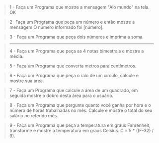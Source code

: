 > 1 - Faça um Programa que mostre a mensagem "Alo mundo" na tela. OK

> 2- Faça um Programa que peça um número e então mostre a mensagem O número informado foi [número].

> 3 - Faça um Programa que peça dois números e imprima a soma.

> -----------------------
> 4 - Faça um Programa que peça as 4 notas bimestrais e mostre a média.

> 5 - Faça um Programa que converta metros para centímetros.

> 6 - Faça um Programa que peça o raio de um círculo, calcule e mostre sua área.

> 7 - Faça um Programa que calcule a área de um quadrado, em seguida mostre o dobro desta área para o usuário.

> 8 - Faça um Programa que pergunte quanto você ganha por hora e o número de horas trabalhadas no mês. Calcule e mostre o total do seu salário no referido mês.

> 9 - Faça um Programa que peça a temperatura em graus Fahrenheit, transforme e mostre a temperatura em graus Celsius.
> C = 5 \* ((F-32) / 9).